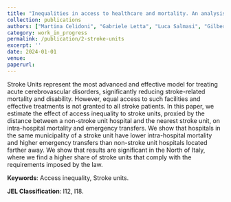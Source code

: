 ```yaml
---
title: "Inequalities in access to healthcare and mortality. An analysis of the Stroke Unit network in Italy."
collection: publications
authors: ["Martina Celidoni", "Gabriele Letta", "Luca Salmasi", "Gilberto Turati"]
category: work_in_progress
permalink: /publication/2-stroke-units
excerpt: ''
date: 2024-01-01
venue:
paperurl:
---
```

Stroke Units represent the most advanced and effective model for treating acute cerebrovascular disorders, significantly reducing stroke-related mortality and disability. However, equal access to such facilities and effective treatments is not granted to all stroke patients. In this paper, we estimate the effect of access inequality to stroke units, proxied by the distance between a non-stroke unit hospital and the nearest stroke unit, on intra-hospital mortality and emergency transfers. We show that hospitals in the same municipality of a stroke unit have lower intra-hospital mortality and higher emergency transfers than non-stroke unit hospitals located farther away. We show that results are significant in the North of Italy, where we find a higher share of stroke units that comply with the requirements imposed by the law.

**Keywords**: Access inequality, Stroke units.

**JEL Classification**: I12, I18.
